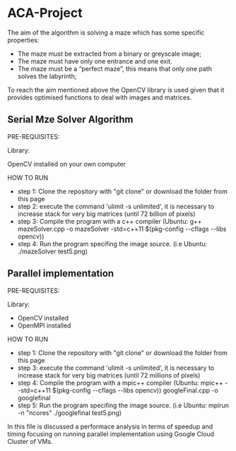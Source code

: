 # ACA-Project

 The aim of the algorithm is solving a maze which has some specific properties:
 - The maze must be extracted from a binary or greyscale image;
 - The maze must have only one entrance and one exit.
 - The maze must be a “perfect maze”, this means that only one path solves the labyrinth;

To reach the aim mentioned above the OpenCV library is used given that it provides optimised functions to deal with images and matrices.

## Serial Mze Solver Algorithm

 PRE-REQUISITES:

 Library:

 OpenCV installed on your own computer

 HOW TO RUN

  - step 1: Clone the repository with "git clone" or download the folder from this page
  - step 2: execute the command 'ulimit -s unlimited', it is necessary to increase stack for very big matrices (until 72 billion of pixels)
  - step 3: Compile the program with a c++ compiler (Ubuntu: g++ mazeSolver.cpp -o mazeSolver -std=c++11 $(pkg-config --cflags --libs opencv))
  - step 4: Run the program specifing the image source. (i.e Ubuntu: ./mazeSolver test5.png)

## Parallel implementation
 
 PRE-REQUISITES:

 Library:

 * OpenCV installed
 * OpenMPI installed

HOW TO RUN

  - step 1: Clone the repository with "git clone" or download the folder from this page
  - step 3: execute the command 'ulimit -s unlimited', it is necessary to increase stack for very big matrices (until 72 millions of pixels)
  - step 4: Compile the program with a mpic++ compiler (Ubuntu: mpic++ --std=c++11 $(pkg-config --cflags --libs opencv)) googleFinal.cpp -o googlefinal
  - step 5: Run the program specifing the image source. (i.e Ubuntu: mpirun -n "ncores" ./googlefinal test5.png)

In this file is discussed a performace analysis in terms of speedup and timing focusing on running parallel implementation using Google Cloud Cluster of VMs. 




 
 

 
